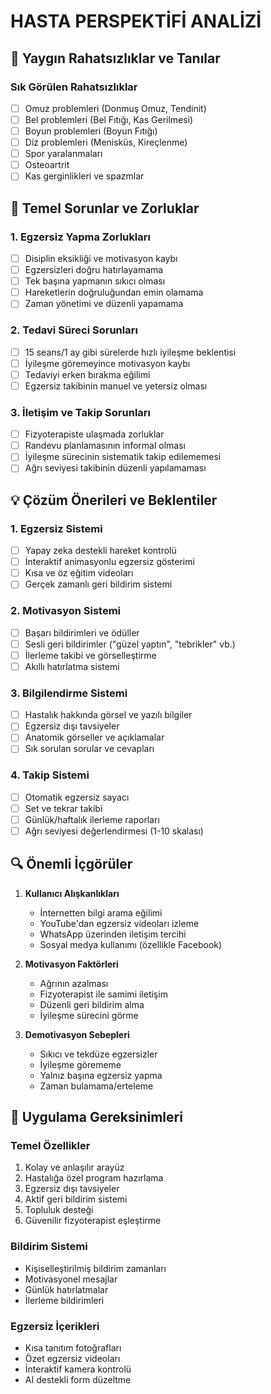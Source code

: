# HASTA PERSPEKTİFİ ANALİZİ

## 🏥 Yaygın Rahatsızlıklar ve Tanılar

### Sık Görülen Rahatsızlıklar
- [ ] Omuz problemleri (Donmuş Omuz, Tendinit)
- [ ] Bel problemleri (Bel Fıtığı, Kas Gerilmesi)
- [ ] Boyun problemleri (Boyun Fıtığı)
- [ ] Diz problemleri (Menisküs, Kireçlenme)
- [ ] Spor yaralanmaları
- [ ] Osteoartrit
- [ ] Kas gerginlikleri ve spazmlar

## 🎯 Temel Sorunlar ve Zorluklar

### 1. Egzersiz Yapma Zorlukları
- [ ] Disiplin eksikliği ve motivasyon kaybı
- [ ] Egzersizleri doğru hatırlayamama
- [ ] Tek başına yapmanın sıkıcı olması
- [ ] Hareketlerin doğruluğundan emin olamama
- [ ] Zaman yönetimi ve düzenli yapamama

### 2. Tedavi Süreci Sorunları
- [ ] 15 seans/1 ay gibi sürelerde hızlı iyileşme beklentisi
- [ ] İyileşme göremeyince motivasyon kaybı
- [ ] Tedaviyi erken bırakma eğilimi
- [ ] Egzersiz takibinin manuel ve yetersiz olması

### 3. İletişim ve Takip Sorunları
- [ ] Fizyoterapiste ulaşmada zorluklar
- [ ] Randevu planlamasının informal olması
- [ ] İyileşme sürecinin sistematik takip edilememesi
- [ ] Ağrı seviyesi takibinin düzenli yapılamaması

## 💡 Çözüm Önerileri ve Beklentiler

### 1. Egzersiz Sistemi
- [ ] Yapay zeka destekli hareket kontrolü
- [ ] İnteraktif animasyonlu egzersiz gösterimi
- [ ] Kısa ve öz eğitim videoları
- [ ] Gerçek zamanlı geri bildirim sistemi

### 2. Motivasyon Sistemi
- [ ] Başarı bildirimleri ve ödüller
- [ ] Sesli geri bildirimler ("güzel yaptın", "tebrikler" vb.)
- [ ] İlerleme takibi ve görselleştirme
- [ ] Akıllı hatırlatma sistemi

### 3. Bilgilendirme Sistemi
- [ ] Hastalık hakkında görsel ve yazılı bilgiler
- [ ] Egzersiz dışı tavsiyeler
- [ ] Anatomik görseller ve açıklamalar
- [ ] Sık sorulan sorular ve cevapları

### 4. Takip Sistemi
- [ ] Otomatik egzersiz sayacı
- [ ] Set ve tekrar takibi
- [ ] Günlük/haftalık ilerleme raporları
- [ ] Ağrı seviyesi değerlendirmesi (1-10 skalası)

## 🔍 Önemli İçgörüler

1. **Kullanıcı Alışkanlıkları**
   - İnternetten bilgi arama eğilimi
   - YouTube'dan egzersiz videoları izleme
   - WhatsApp üzerinden iletişim tercihi
   - Sosyal medya kullanımı (özellikle Facebook)

2. **Motivasyon Faktörleri**
   - Ağrının azalması
   - Fizyoterapist ile samimi iletişim
   - Düzenli geri bildirim alma
   - İyileşme sürecini görme

3. **Demotivasyon Sebepleri**
   - Sıkıcı ve tekdüze egzersizler
   - İyileşme görememe
   - Yalnız başına egzersiz yapma
   - Zaman bulamama/erteleme

## 📱 Uygulama Gereksinimleri

### Temel Özellikler
1. Kolay ve anlaşılır arayüz
2. Hastalığa özel program hazırlama
3. Egzersiz dışı tavsiyeler
4. Aktif geri bildirim sistemi
5. Topluluk desteği
6. Güvenilir fizyoterapist eşleştirme

### Bildirim Sistemi
- Kişiselleştirilmiş bildirim zamanları
- Motivasyonel mesajlar
- Günlük hatırlatmalar
- İlerleme bildirimleri

### Egzersiz İçerikleri
- Kısa tanıtım fotoğrafları
- Özet egzersiz videoları
- İnteraktif kamera kontrolü
- AI destekli form düzeltme 